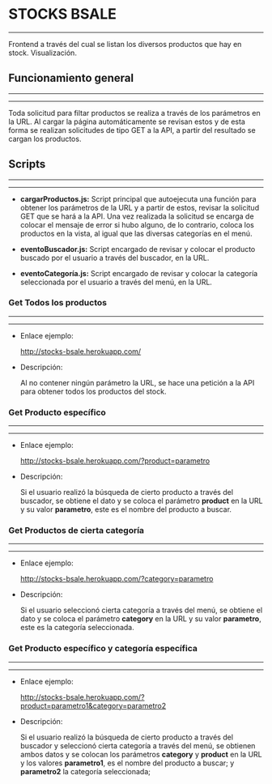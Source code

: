 # STOCKS BSALE
***

Frontend a través del cual se listan los diversos productos que hay en stock. Visualización.

## Funcionamiento general
---
---

Toda solicitud para filtar productos se realiza a través de los parámetros en la URL. Al cargar la página automáticamente se revisan estos y de esta forma se realizan solicitudes de tipo GET a la API, a partir del resultado se cargan los productos.

## Scripts
---
---
- **cargarProductos.js:** Script principal que autoejecuta una función para obtener los parámetros de la URL y a partir de estos, revisar la solicitud GET que se hará a la API. Una vez realizada la solicitud se encarga de colocar el mensaje de error si hubo alguno, de lo contrario, coloca los productos en la vista, al igual que las diversas categorías en el menú.


- **eventoBuscador.js:** Script encargado de revisar y colocar el producto buscado por el usuario a través del buscador, en la URL.

- **eventoCategoría.js:** Script encargado de revisar y colocar la categoría seleccionada por el usuario a través del menú, en la URL.

### Get Todos los productos
---
---
- Enlace ejemplo:

    http://stocks-bsale.herokuapp.com/

- Descripción: 

    Al no contener ningún parámetro la URL, se hace una petición a la API para obtener todos los productos del stock.

### Get Producto específico
---
---
- Enlace ejemplo:

    http://stocks-bsale.herokuapp.com/?product=parametro

- Descripción: 

    Si el usuario realizó la búsqueda de cierto producto a través del buscador, se obtiene el dato y se coloca el parámetro **product** en la URL y su valor **parametro**, este es el nombre del producto a buscar.

### Get Productos de cierta categoría
---
---
- Enlace ejemplo:

    http://stocks-bsale.herokuapp.com/?category=parametro

- Descripción: 

    Si el usuario seleccionó cierta categoría a través del menú, se obtiene el dato y se coloca el parámetro **category** en la URL y su valor **parametro**, este es la categoría seleccionada.

### Get Producto específico y categoría específica
---
---
- Enlace ejemplo:

    http://stocks-bsale.herokuapp.com/?product=parametro1&category=parametro2

- Descripción: 

    Si el usuario realizó la búsqueda de cierto producto a través del buscador y seleccionó cierta categoría a través del menú, se obtienen ambos datos y se colocan los parámetros **category** y **product** en la URL y los valores  **parametro1**, es el nombre del producto a buscar; y **parametro2**  la categoría seleccionada; 